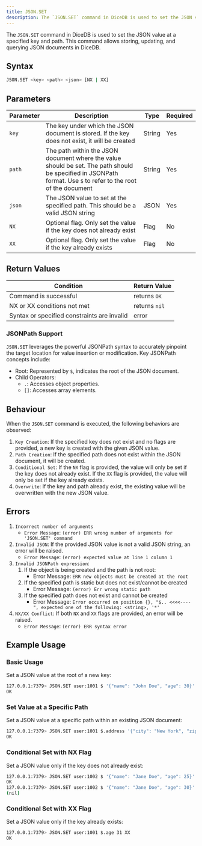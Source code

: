 ```yaml
---
title: JSON.SET
description: The `JSON.SET` command in DiceDB is used to set the JSON value at a specified key and path. This command allows storing, updating, and querying JSON documents in DiceDB.
---
```


The `JSON.SET` command in DiceDB is used to set the JSON value at a specified key and path. This command allows storing, updating, and querying JSON documents in DiceDB.

## Syntax

```bash
JSON.SET <key> <path> <json> [NX | XX]
```

## Parameters

| Parameter | Description                                                                                                                                                     | Type   | Required |
|-----------|-----------------------------------------------------------------------------------------------------------------------------------------------------------------|--------|----------|
| `key`| The key under which the JSON document is stored. If the key does not exist, it will be created| String | Yes
| `path`| The path within the JSON document where the value should be set. The path should be specified in JSONPath format. Use `$` to refer to the root of the document | String | Yes
| `json`| The JSON value to set at the specified path. This should be a valid JSON string | JSON | Yes
| `NX` | Optional flag. Only set the value if the key does not already exist | Flag | No
| `XX`| Optional flag. Only set the value if the key already exists  | Flag | No

## Return Values


| Condition                                              | Return Value                                                                                       |
|--------------------------------------------------------|---------------------------------------------------------------------------------------------------|
| Command is successful  | returns `OK` |
| NX or XX conditions not met | returns `nil` |
| Syntax or specified constraints are invalid | error |

### JSONPath Support

`JSON.SET` leverages the powerful JSONPath syntax to accurately pinpoint the target location for value insertion or modification. Key JSONPath concepts include:

- Root: Represented by `$`, indicates the root of the JSON document.
- Child Operators:
  - `.`: Accesses object properties.
  - `[]`: Accesses array elements.

## Behaviour

When the `JSON.SET` command is executed, the following behaviors are observed:

1. `Key Creation`: If the specified key does not exist and no flags are provided, a new key is created with the given JSON value.
2. `Path Creation`: If the specified path does not exist within the JSON document, it will be created.
3. `Conditional Set`: If the `NX` flag is provided, the value will only be set if the key does not already exist. If the `XX` flag is provided, the value will only be set if the key already exists.
4. `Overwrite`: If the key and path already exist, the existing value will be overwritten with the new JSON value.

## Errors


1. `Incorrect number of arguments`
   - `Error Message`: `(error) ERR wrong number of arguments for 'JSON.SET' command`
2. `Invalid JSON`: If the provided JSON value is not a valid JSON string, an error will be raised.
   - `Error Message`: `(error) expected value at line 1 column 1`
3. `Invalid JSONPath expression`: 
   1. If the object is being created and the path is not root:
      - Error Message: `ERR new objects must be created at the root`
   1. If the specified path is static but does not exist/cannot be created
      - Error Message: `(error) Err wrong static path`
   2. If the specified path does not exist and cannot be created
      - Error Message: `Error occurred on position {}, "$.. <<<<----", expected one of the following: <string>, '*'`
4. `NX/XX Conflict`: If both `NX` and `XX` flags are provided, an error will be raised.
   - `Error Message`: `(error) ERR syntax error`


## Example Usage

### Basic Usage

Set a JSON value at the root of a new key:

```bash
127.0.0.1:7379> JSON.SET user:1001 $ '{"name": "John Doe", "age": 30}'
OK
```

### Set Value at a Specific Path

Set a JSON value at a specific path within an existing JSON document:

```bash
127.0.0.1:7379> JSON.SET user:1001 $.address '{"city": "New York", "zip": "10001"}'
OK
```

### Conditional Set with NX Flag

Set a JSON value only if the key does not already exist:

```bash
127.0.0.1:7379> JSON.SET user:1002 $ '{"name": "Jane Doe", "age": 25}' NX
OK
127.0.0.1:7379> JSON.SET user:1002 $ '{"name": "Jane Doe", "age": 30}' NX
(nil)
```

### Conditional Set with XX Flag

Set a JSON value only if the key already exists:

```bash
127.0.0.1:7379> JSON.SET user:1001 $.age 31 XX
OK
```

###
